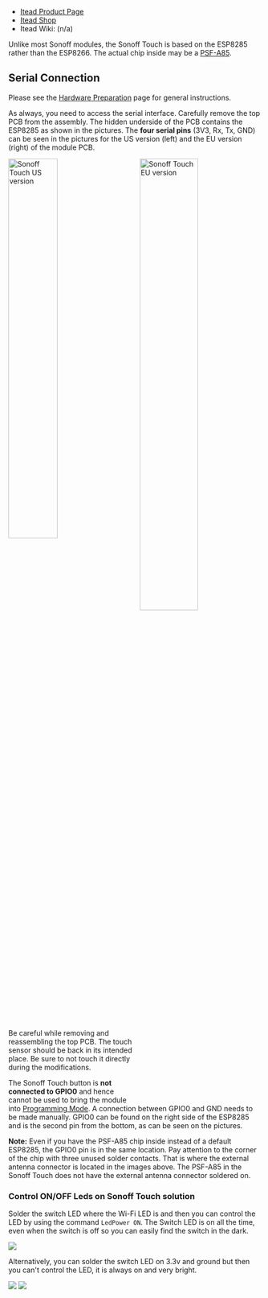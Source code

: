 
* [Itead Product Page](http://sonoff.itead.cc/en/products/residential/sonoff-touch)
* [Itead Shop](https://www.itead.cc/sonoff-touch.html)
* Itead Wiki: (n/a)

Unlike most Sonoff modules, the Sonoff Touch is based on the ESP8285 rather than the ESP8266. The actual chip inside may be a [PSF-A85](https://www.itead.cc/wiki/PSF-A85).

## Serial Connection

Please see the [Hardware Preparation](installation/Hardware-Preparation) page for general instructions.

As always, you need to access the serial interface. Carefully remove the top PCB from the assembly. The hidden underside of the PCB contains the ESP8285 as shown in the pictures. The **four serial pins** (3V3, Rx, Tx, GND) can be seen in the pictures for the US version (left) and the EU version (right) of the module PCB.

<img title="Sonoff Touch US version" src="https://github.com/arendst/arendst.github.io/blob/master/media/touchus.jpg" width="44%" /> 
<img title="Sonoff Touch EU version" src="https://github.com/arendst/arendst.github.io/blob/master/media/toucheu.jpg" width="48%" align="right" />

Be careful while removing and reassembling the top PCB. The touch sensor should be back in its intended place. Be sure to not touch it directly during the modifications.

The Sonoff Touch button is **not connected to GPIO0** and hence cannot be used to bring the module into [Programming Mode](Hardware-Preparation#bringing-the-module-in-flash-mode). A connection between GPIO0 and GND needs to be made manually. GPIO0 can be found on the right side of the ESP8285 and is the second pin from the bottom, as can be seen on the pictures.

**Note:** Even if you have the PSF-A85 chip inside instead of a default ESP8285, the GPIO0 pin is in the same location. Pay attention to the corner of the chip with three unused solder contacts. That is where the external antenna connector is located in the images above. The PSF-A85 in the Sonoff Touch does not have the external antenna connector soldered on.

### Control ON/OFF Leds on Sonoff Touch solution
Solder the switch LED where the Wi-Fi LED is and then you can control the LED by using the command `LedPower ON`. The Switch LED is on all the time, even when the switch is off so you can easily find the switch in the dark.

![](https://user-images.githubusercontent.com/47263019/52157768-158aa800-2692-11e9-8266-6775fec80c11.jpg)

Alternatively, you can solder the switch LED on 3.3v and ground but then you can't control the LED, it is always on and very bright.  

![](https://user-images.githubusercontent.com/47263019/52159715-7d4bed80-26a8-11e9-8ed5-8a21dda1e349.jpeg)
![](https://user-images.githubusercontent.com/47263019/52159716-8046de00-26a8-11e9-83fc-7334679b620a.jpeg)
